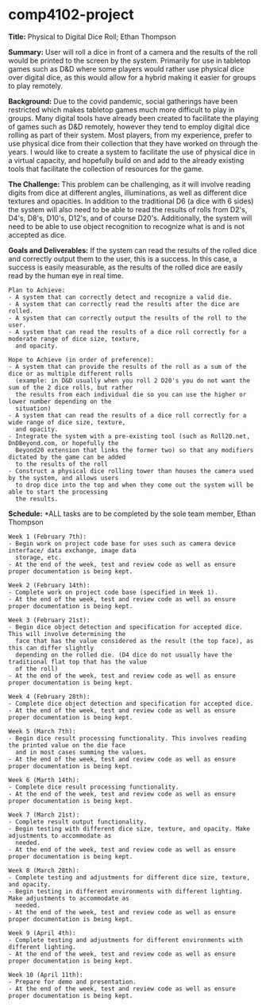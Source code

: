 # comp4102-project

<b>Title:</b> Physical to Digital Dice Roll; Ethan Thompson

<b>Summary:</b> User will roll a dice in front of a camera and the results of the roll would be printed to the screen by the system. Primarily for use in tabletop games such as D&D where some players would rather use physical dice over digital dice, as this would allow for a hybrid making it easier for groups to play remotely.

<b>Background:</b> Due to the covid pandemic, social gatherings have been restricted which makes tabletop games much more difficult to play in groups. Many digital tools have already been created to facilitate the playing of games such as D&D remotely, however they tend to employ digital dice rolling as part of their system. Most players, from my experience, prefer to use physical dice from their collection that they have worked on through the years. I would like to create a system to facilitate the use of physical dice in a virtual capacity, and hopefully build on and add to the already existing tools that facilitate the collection of resources for the game.

<b>The Challenge:</b> This problem can be challenging, as it will involve reading digits from dice at different angles, illuminations, as well as different dice textures and opacities. In addition to the traditional D6 (a dice with 6 sides) the system will also need to be able to read the results of rolls from D2's, D4's, D8's, D10's, D12's, and of course D20's. Additionally, the system will need to be able to use object recognition to recognize what is and is not accepted as dice.

<b>Goals and Deliverables:</b> If the system can read the results of the rolled dice and correctly output them to the user, this is a success. In this case, a success is easily measurable, as the results of the rolled dice are easily read by the human eye in real time.

    Plan to Achieve:
    - A system that can correctly detect and recognize a valid die.
    - A system that can correctly read the results after the dice are rolled.
    - A system that can correctly output the results of the roll to the user.
    - A system that can read the results of a dice roll correctly for a moderate range of dice size, texture,
      and opacity.

    Hope to Achieve (in order of preference):
    - A system that can provide the results of the roll as a sum of the dice or as multiple different rolls
      (example: in D&D usually when you roll 2 D20's you do not want the sum of the 2 dice rolls, but rather
      the results from each individual die so you can use the higher or lower number depending on the
      situation)
    - A system that can read the results of a dice roll correctly for a wide range of dice size, texture,
      and opacity.
    - Integrate the system with a pre-existing tool (such as Roll20.net, DnDBeyond.com, or hopefully the
      Beyond20 extension that links the former two) so that any modifiers dictated by the game can be added
      to the results of the roll
    - Construct a physical dice rolling tower than houses the camera used by the system, and allows users
      to drop dice into the top and when they come out the system will be able to start the processing
      the results.

<b>Schedule:</b>
*ALL tasks are to be completed by the sole team member, Ethan Thompson

    Week 1 (February 7th):
    - Begin work on project code base for uses such as camera device interface/ data exchange, image data
      storage, etc.
    - At the end of the week, test and review code as well as ensure proper documentation is being kept.
    
    Week 2 (February 14th):
    - Complete work on project code base (specified in Week 1).
    - At the end of the week, test and review code as well as ensure proper documentation is being kept.
    
    Week 3 (February 21st):
    - Begin dice object detection and specification for accepted dice. This will involve determining the
      face that has the value considered as the result (the top face), as this can differ slightly
      depending on the rolled die. (D4 dice do not usually have the traditional flat top that has the value
      of the roll)
    - At the end of the week, test and review code as well as ensure proper documentation is being kept.
    
    Week 4 (February 28th):
    - Complete dice object detection and specification for accepted dice.
    - At the end of the week, test and review code as well as ensure proper documentation is being kept.
    
    Week 5 (March 7th):
    - Begin dice result processing functionality. This involves reading the printed value on the die face
      and in most cases summing the values.
    - At the end of the week, test and review code as well as ensure proper documentation is being kept.
    
    Week 6 (Marth 14th):
    - Complete dice result processing functionality.
    - At the end of the week, test and review code as well as ensure proper documentation is being kept.
    
    Week 7 (March 21st):
    - Complete result output functionality.
    - Begin testing with different dice size, texture, and opacity. Make adjustments to accommodate as
      needed.
    - At the end of the week, test and review code as well as ensure proper documentation is being kept.
    
    Week 8 (March 28th):
    - Complete testing and adjustments for different dice size, texture, and opacity.
    - Begin testing in different environments with different lighting. Make adjustments to accommodate as
      needed.
    - At the end of the week, test and review code as well as ensure proper documentation is being kept.
    
    Week 9 (April 4th):
    - Complete testing and adjustments for different environments with different lighting.
    - At the end of the week, test and review code as well as ensure proper documentation is being kept.
    
    Week 10 (April 11th):
    - Prepare for demo and presentation.
    - At the end of the week, test and review code as well as ensure proper documentation is being kept.
